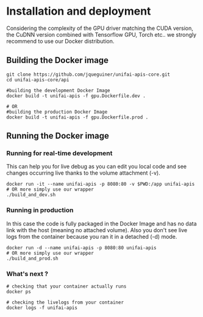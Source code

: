 # Installation and deployment

Considering the complexity of the GPU driver matching the CUDA version, the CuDNN version combined with Tensorflow GPU, Torch etc.. we strongly recommend to use our Docker distribution.

## Building the Docker image

```shell
git clone https://github.com/jqueguiner/unifai-apis-core.git
cd unifai-apis-core/api

#building the development Docker Image
docker build -t unifai-apis -f gpu.Dockerfile.dev .

# OR
#building the production Docker Image
docker build -t unifai-apis -f gpu.Dockerfile.prod .
```

## Running the Docker image

### Running for real-time development

This can help you for live debug as you can edit you local code and see changes occurring live thanks to the volume attachment (-v).

```shell
docker run -it --name unifai-apis -p 8080:80 -v $PWD:/app unifai-apis
# OR more simply use our wrapper
./build_and_dev.sh
```

### Running in production

In this case the code is fully packaged in the Docker Image and has no data link with the host (meaning no attached volume). Also you don't see live logs from the container because you ran it in a detached (-d) mode.

```shell
docker run -d --name unifai-apis -p 8080:80 unifai-apis
# OR more simply use our wrapper
./build_and_prod.sh
```

### What's next ?

```
# checking that your container actually runs
docker ps
```

```
# checking the livelogs from your container
docker logs -f unifai-apis
```
